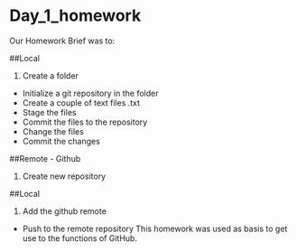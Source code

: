 # Day_1_homework
Our Homework Brief was to:

##Local
1. Create a folder
* Initialize a git repository in the folder
* Create a couple of text files .txt
* Stage the files
* Commit the files to the repository
* Change the files
* Commit the changes

##Remote - Github

1. Create new repository

##Local

1. Add the github remote
*  Push to the remote repository
This homework was used as basis to get use to the functions of GitHub.
